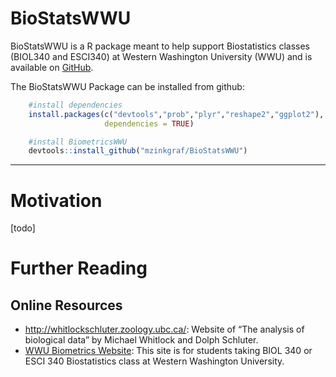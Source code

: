 <!-- README.md is generated from README.Rmd. Please edit that file -->

# BioStatsWWU

BioStatsWWU is a R package meant to help support Biostatistics classes
(BIOL340 and ESCI340) at Western Washington University (WWU) and is
available on [GitHub](https://github.com/mzinkgraf/BioStatsWWU).

The BioStatsWWU Package can be installed from github:

``` r
    #install dependencies
    install.packages(c("devtools","prob","plyr","reshape2","ggplot2"),
                     dependencies = TRUE)

    #install BiometricsWWU
    devtools::install_github("mzinkgraf/BioStatsWWU")
```

------------------------------------------------------------------------

# Motivation

\[todo\]

# Further Reading

## Online Resources

-   <http://whitlockschluter.zoology.ubc.ca/>: Website of “The analysis
    of biological data” by Michael Whitlock and Dolph Schluter.
-   [WWU Biometrics
    Website](https://mzinkgraf.github.io/BioStatsWWU/):
    This site is for students taking BIOL 340 or ESCI 340 Biostatistics
    class at Western Washington University.
